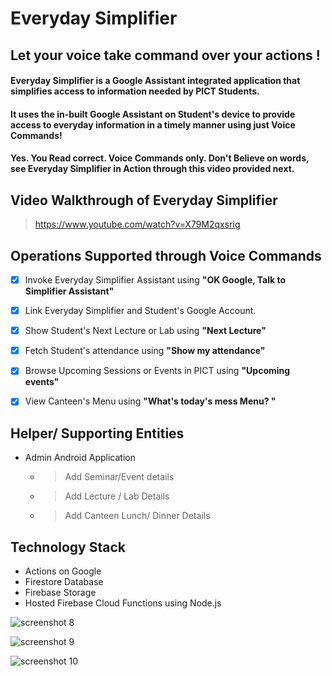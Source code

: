 # Everyday Simplifier 
## Let your voice take command over your actions !

#### Everyday Simplifier is a Google Assistant integrated application that simplifies access to information needed by PICT Students.
#### It uses the in-built Google Assistant on Student's device to provide access to everyday information in a timely manner using just Voice Commands!

#### Yes. You Read correct. Voice Commands only. Don't Believe on words, see Everyday Simplifier in Action through this video provided next.

## Video Walkthrough of Everyday Simplifier
> https://www.youtube.com/watch?v=X79M2qxsrig

## Operations Supported through Voice Commands

- [x] Invoke Everyday Simplifier Assistant using **"OK Google, Talk to Simplifier Assistant"**

- [x] Link Everyday Simplifier and Student's Google Account.

- [x] Show Student's Next Lecture or Lab using **"Next Lecture"**

- [x] Fetch Student's attendance using **"Show my attendance"**

- [x] Browse Upcoming Sessions or Events in PICT using **"Upcoming events"**

- [x] View Canteen's Menu using **"What's today's mess Menu? "**

## Helper/ Supporting Entities

- Admin Android Application
  -  > Add Seminar/Event details 
  -  > Add Lecture / Lab Details
  -  > Add Canteen Lunch/ Dinner Details

## Technology Stack

- Actions on Google
- Firestore Database
- Firebase Storage
- Hosted Firebase Cloud Functions using Node.js


![screenshot 8](https://user-images.githubusercontent.com/42034989/44271557-4adc3000-a1ef-11e8-9692-29a4644f2995.png)


![screenshot 9](https://user-images.githubusercontent.com/42034989/44271746-ca69ff00-a1ef-11e8-8c6e-dc64ea7dee6a.png)

![screenshot 10](https://user-images.githubusercontent.com/42034989/44271749-cdfd8600-a1ef-11e8-836b-ebb5a9da2cae.png)
